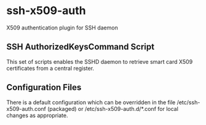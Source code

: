 # ssh-x509-auth
X509 authentication plugin for SSH daemon

SSH AuthorizedKeysCommand Script
--------------------------------
This set of scripts enables the SSHD daemon to retrieve smart card X509
certificates from a central register.

Configuration Files
-------------------
There is a default configuration which can be overridden in the file 
/etc/ssh-x509-auth.conf (packaged) or /etc/ssh-x509-auth.d/*.conf for
local changes as appropriate.
